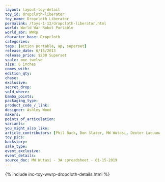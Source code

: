 ```yaml
---
layout: layout-toy-detail 
toy_id: dropcloth-liberator
toy_name: Dropcloth Liberator
permalink: /toys-1-12/dropcloth-liberator.html
world: World War Robot Portable
world_abr: WWRp
character_base: Dropcloth
categories: 
tags: [action portable, ap, superset] 
release_date: 6/15/2013
release_price: $230 Superset
scale: one twelve
size: 6 inches
comes_with: 
edition_qty: 
chase: 
exclusive: 
secret_drop: 
sold_where: 
bamba_points: 
packaging_type: 
product_code_/_link: 
designer: Ashley Wood
makers: 
points_of_articulation: 
variants: 
you_might_also_like: 
article_contributors: [Phil Back, Don Slater, MW Wutasi, Dexter Lacuanan]
toy_pics: 
backstory:
sale_type: 
event_exclusive: 
event_details: 
source_doc: MW Wutasi - 3A spreadsheet - 01-15-2019
---
```

{% include inc-toy-wwrp-dropcloth-details.html %}